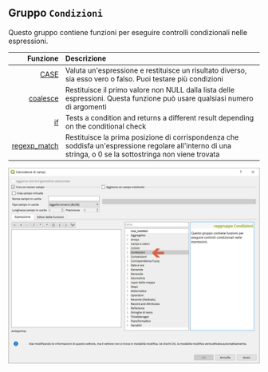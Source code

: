 ## Gruppo `Condizioni`

Questo gruppo contiene funzioni per eseguire controlli condizionali nelle espressioni. 

| Funzione  | Descrizione|
|----------:|:-----------|
|[CASE](CASE.md)|	Valuta un'espressione e restituisce un risultato diverso, sia esso vero o falso. Puoi testare più condizioni|
|[coalesce](coalesce.md)|Restituisce il primo valore non NULL dalla lista delle espressioni. Questa funzione può usare qualsiasi numero di argomenti|
|[if](if.md)|	Tests a condition and returns a different result depending on the conditional check
|[regexp_match](regexp_match.md)|Restituisce la prima posizione di corrispondenza che soddisfa un'espressione regolare all'interno di una stringa, o 0 se la sottostringa non viene trovata|


<img src="/img/condizioni/gruppo_condizioni1.png">
